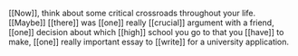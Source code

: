 [[Now]], think about some critical crossroads throughout your life. [[Maybe]] [[there]] was [[one]] really [[crucial]] argument with a friend, [[one]] decision about which [[high]] school you go to that you [[have]] to make, [[one]] really important essay to [[write]] for a university application.